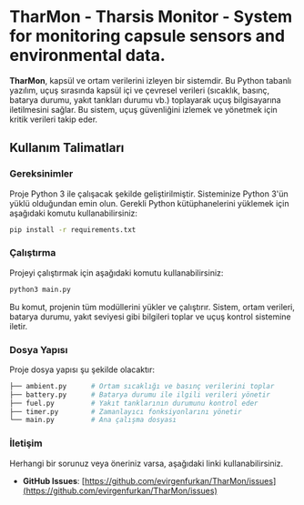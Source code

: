 # TharMon - Tharsis Monitor - System for monitoring capsule sensors and environmental data.

**TharMon**, kapsül ve ortam verilerini izleyen bir sistemdir. Bu Python tabanlı yazılım, uçuş sırasında kapsül içi ve çevresel verileri (sıcaklık, basınç, batarya durumu, yakıt tankları durumu vb.) toplayarak uçuş bilgisayarına iletilmesini sağlar. Bu sistem, uçuş güvenliğini izlemek ve yönetmek için kritik verileri takip eder.

## Kullanım Talimatları

### Gereksinimler

Proje Python 3 ile çalışacak şekilde geliştirilmiştir. Sisteminize Python 3'ün yüklü olduğundan emin olun. Gerekli Python kütüphanelerini yüklemek için aşağıdaki komutu kullanabilirsiniz:


```bash
pip install -r requirements.txt
```
### Çalıştırma
Projeyi çalıştırmak için aşağıdaki komutu kullanabilirsiniz:
```bash
python3 main.py

```
Bu komut, projenin tüm modüllerini yükler ve çalıştırır. Sistem, ortam verileri, batarya durumu, yakıt seviyesi gibi bilgileri toplar ve uçuş kontrol sistemine iletir.

### Dosya Yapısı
Proje dosya yapısı şu şekilde olacaktır:
```bash
├── ambient.py      # Ortam sıcaklığı ve basınç verilerini toplar
├── battery.py      # Batarya durumu ile ilgili verileri yönetir
├── fuel.py         # Yakıt tanklarının durumunu kontrol eder
├── timer.py        # Zamanlayıcı fonksiyonlarını yönetir
└── main.py         # Ana çalışma dosyası
```
### İletişim

Herhangi bir sorunuz veya öneriniz varsa, aşağıdaki linki kullanabilirsiniz.
- **GitHub Issues**: [https://github.com/evirgenfurkan/TharMon/issues](https://github.com/evirgenfurkan/TharMon/issues)
